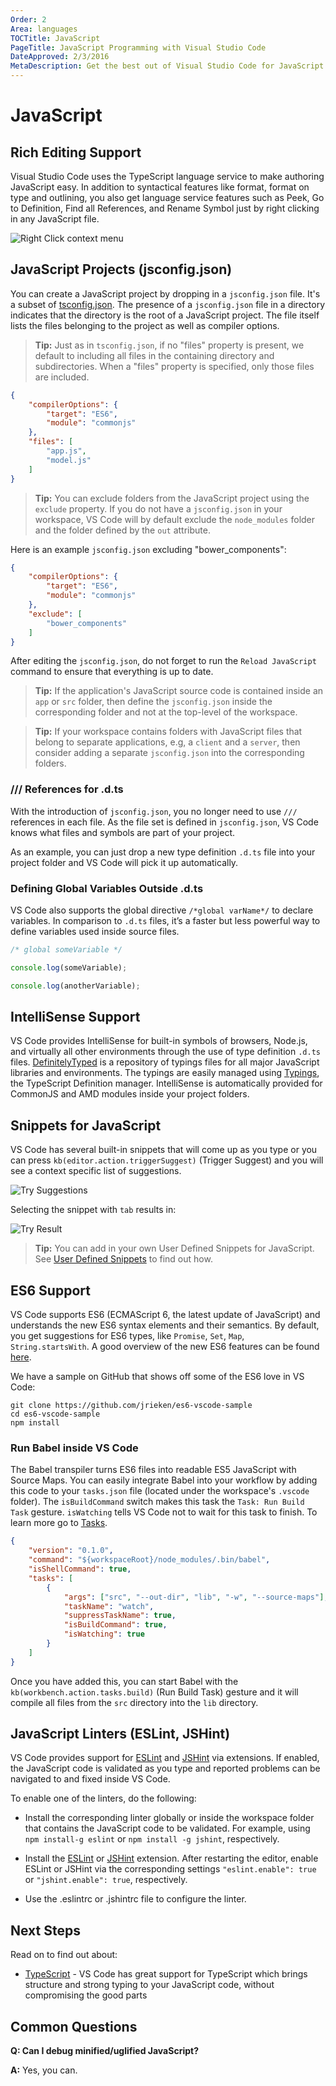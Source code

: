 ```yaml
---
Order: 2
Area: languages
TOCTitle: JavaScript
PageTitle: JavaScript Programming with Visual Studio Code
DateApproved: 2/3/2016
MetaDescription: Get the best out of Visual Studio Code for JavaScript development
---
```


# JavaScript

## Rich Editing Support

Visual Studio Code uses the TypeScript language service to make authoring JavaScript easy. In addition to syntactical features like format, format on type and outlining, you also get language service features such as
 Peek, Go to Definition, Find all References, and Rename Symbol just by right clicking in any JavaScript file.

![Right Click context menu](images/javascript/rightclick.png)

## JavaScript Projects (jsconfig.json)

You can create a JavaScript project by dropping in a `jsconfig.json` file. It's a subset of [tsconfig.json](https://github.com/Microsoft/TypeScript/wiki/tsconfig.json). The presence of a `jsconfig.json` file in a directory indicates that the directory is the root of a JavaScript project. The file itself lists the files belonging to the project as well as compiler options.

>**Tip:** Just as in `tsconfig.json`, if no "files" property is present, we default to including all files in the containing directory and subdirectories. When a "files" property is specified, only those files are included.

```json
{
    "compilerOptions": {
        "target": "ES6",
        "module": "commonjs"
    },
    "files": [
        "app.js",
        "model.js"
    ]
}
```

>**Tip:** You can exclude folders from the JavaScript project using the `exclude` property. If you do not have a `jsconfig.json` in your workspace, VS Code will by default exclude the `node_modules` folder and the folder defined by the `out` attribute.

Here is an example `jsconfig.json` excluding "bower_components":

```json
{
    "compilerOptions": {
        "target": "ES6",
        "module": "commonjs"
    },
    "exclude": [
        "bower_components"
    ]
}
```

After editing the `jsconfig.json`, do not forget to run the `Reload JavaScript` command to ensure that everything is up to date.

>**Tip:** If the application's JavaScript source code is contained inside an `app` or `src` folder, then define the `jsconfig.json` inside the corresponding folder and not at the top-level of the workspace.

>**Tip:** If your workspace contains folders with JavaScript files that belong to separate applications, e.g, a `client` and a `server`, then consider adding a separate `jsconfig.json` into the corresponding folders.

### /// References for .d.ts

With the introduction of `jsconfig.json`, you no longer need to use `///` references in each file. As the file set is defined in `jsconfig.json`, VS Code knows what files and symbols are part of your project.

As an example, you can just drop a new type definition `.d.ts` file into your project folder and VS Code will pick it up automatically.

### Defining Global Variables Outside .d.ts

VS Code also supports the global directive `/*global varName*/` to declare variables. In comparison to `.d.ts` files, it’s a faster but less powerful way to define variables used inside source files.

```javascript
/* global someVariable */

console.log(someVariable);

console.log(anotherVariable);
```

## IntelliSense Support

VS Code provides IntelliSense for built-in symbols of browsers, Node.js, and virtually all other environments through the use of type definition `.d.ts` files. [DefinitelyTyped](https://github.com/DefinitelyTyped/DefinitelyTyped) is a repository of typings files for all major JavaScript libraries and environments. The typings are easily managed using [Typings](https://github.com/typings/typings), the TypeScript Definition manager. IntelliSense is automatically provided for CommonJS and AMD modules inside your project folders.

## Snippets for JavaScript

VS Code has several built-in snippets that will come up as you type or you can press `kb(editor.action.triggerSuggest)` (Trigger Suggest) and you will see a context specific list of suggestions.

![Try Suggestions](images/javascript/trysnippet.png)

Selecting the snippet with `tab` results in:

![Try Result](images/javascript/tryresult.png)

>**Tip:** You can add in your own User Defined Snippets for JavaScript.  See [User Defined Snippets](/docs/customization/userdefinedsnippets.md) to find out how.

## ES6 Support

VS Code supports ES6 (ECMAScript 6, the latest update of JavaScript) and understands the new ES6 syntax elements and their semantics. By default, you get suggestions for ES6 types, like `Promise`, `Set`, `Map`, `String.startsWith`. A good overview of the new ES6 features can be found [here](https://github.com/lukehoban/es6features).

We have a sample on GitHub that shows off some of the ES6 love in VS Code:

```
git clone https://github.com/jrieken/es6-vscode-sample
cd es6-vscode-sample
npm install
```

### Run Babel inside VS Code

The Babel transpiler turns ES6 files into readable ES5 JavaScript with Source Maps. You can easily integrate Babel into your workflow by adding this code to your `tasks.json` file (located under the workspace's `.vscode` folder). The `isBuildCommand` switch makes this task the `Task: Run Build Task` gesture.  `isWatching` tells VS Code not to wait for this task to finish. To learn more go to [Tasks](/docs/editor/tasks.md).

```json
{
    "version": "0.1.0",
    "command": "${workspaceRoot}/node_modules/.bin/babel",
    "isShellCommand": true,
    "tasks": [
        {
            "args": ["src", "--out-dir", "lib", "-w", "--source-maps"],
            "taskName": "watch",
            "suppressTaskName": true,
            "isBuildCommand": true,
            "isWatching": true
        }
    ]
}
```

Once you have added this, you can start Babel with the `kb(workbench.action.tasks.build)` (Run Build Task) gesture and it will compile all files from the `src` directory into the `lib` directory.

## JavaScript Linters (ESLint, JSHint)

VS Code provides support for [ESLint](http://eslint.org/) and [JSHint](http://jshint.com/) via extensions. If enabled, the JavaScript code is validated as you type and
reported problems can be navigated to and fixed inside VS Code.

To enable one of the linters, do the following:

* Install the corresponding linter globally or inside the workspace folder that contains the JavaScript code to be validated.
  For example, using `npm install-g eslint` or `npm install -g jshint`, respectively.
* Install the [ESLint](https://marketplace.visualstudio.com/items/dbaeumer.vscode-eslint) or [JSHint](https://marketplace.visualstudio.com/items/dbaeumer.jshint) extension. After restarting the editor, enable ESLint or JSHint via the corresponding settings `"eslint.enable": true` or `"jshint.enable": true`, respectively.

* Use the .eslintrc or .jshintrc file to configure the linter.

## Next Steps

Read on to find out about:

* [TypeScript](typescript) - VS Code has great support for TypeScript which brings structure and strong typing to your JavaScript code, without compromising the good parts

## Common Questions

**Q: Can I debug minified/uglified JavaScript?**

**A:** Yes, you can.
